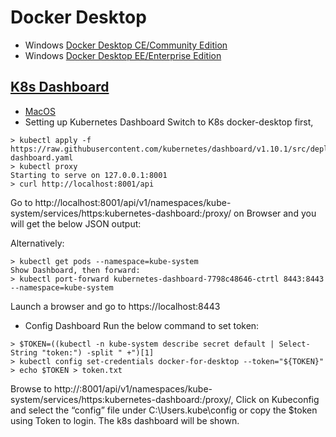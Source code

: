 # Docker Desktop
- Windows [Docker Desktop CE/Community Edition](https://hub.docker.com/editions/community/docker-ce-desktop-windows)
- Windows [Docker Desktop EE/Enterprise Edition](https://download.docker.com/win/enterprise/DockerDesktop.msi)

## [K8s Dashboard](https://collabnix.com/kubernetes-dashboard-on-docker-desktop-for-windows-2-0-0-3-in-2-minutes/)
- [MacOS](https://rominirani.com/tutorial-getting-started-with-kubernetes-with-docker-on-mac-7f58467203fd)
- Setting up Kubernetes Dashboard
Switch to K8s docker-desktop first,
```
> kubectl apply -f https://raw.githubusercontent.com/kubernetes/dashboard/v1.10.1/src/deploy/recommended/kubernetes-dashboard.yaml
> kubectl proxy
Starting to serve on 127.0.0.1:8001
> curl http://localhost:8001/api
```
Go to http://localhost:8001/api/v1/namespaces/kube-system/services/https:kubernetes-dashboard:/proxy/ on Browser and you will get the below JSON output:

Alternatively:
```
> kubectl get pods --namespace=kube-system
Show Dashboard, then forward:
> kubectl port-forward kubernetes-dashboard-7798c48646-ctrtl 8443:8443 --namespace=kube-system
```
Launch a browser and go to https://localhost:8443

- Config Dashboard
Run the below command to set token:
```
> $TOKEN=((kubectl -n kube-system describe secret default | Select-String "token:") -split " +")[1]
> kubectl config set-credentials docker-for-desktop --token="${TOKEN}"
> echo $TOKEN > token.txt
```
Browse to http://:8001/api/v1/namespaces/kube-system/services/https:kubernetes-dashboard:/proxy/,
Click on Kubeconfig and select the “config” file under C:\Users<Username>.kube\config
or 
copy the $token using Token to login.
The k8s dashboard will be shown.

